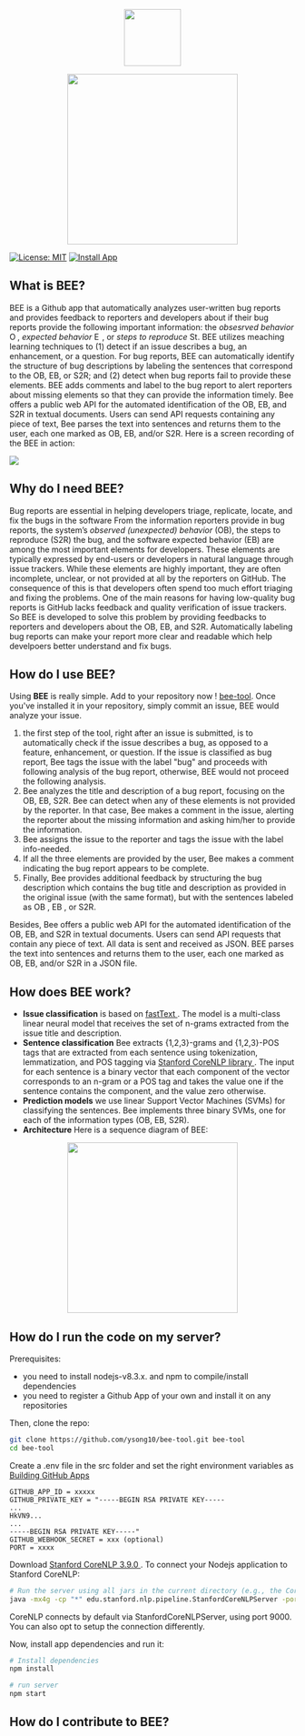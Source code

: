 <p align="center"> <img src="https://i.ibb.co/6bTfSwp/bee-icon.png?s=128&v=4" width="100"> 
     <p align="center"> <img src= "https://i.ibb.co/tCLWKjk/bee-tool.png" width="300"></p>
</p>


[![License: MIT](https://img.shields.io/badge/License-MIT-darkgreen.svg)](https://opensource.org/licenses/MIT)
[![Install App](https://img.shields.io/badge/GitHub%20Marketplace-Install%20App-blueviolet.svg?logo=github)](https://github.com/apps/bee-tool)

## What is BEE?
BEE is a Github app that automatically analyzes user-written bug reports and provides feedback to reporters and developers about if their bug reports provide the following important information: the _obsesrved behavior_ <img src="https://i.ibb.co/1G7bXhB/ob2.png" width="14" title="Observed Behavior (OB)"/>, _expected behavior_ <img src="https://i.ibb.co/mBgChsk/eb3.png" width="14" title="Expected Behavior (EB)"/>, or _steps to reproduce_ <img src="https://i.ibb.co/yWS7XhR/s2r2.png" width="14" title="Steps to Reproduce (S2R) ">. BEE utilizes meaching learning techniques to (1) detect if an issue describes a bug, an enhancement, or a question. For bug reports, BEE can automatically identify the structure of bug descriptions by labeling the sentences that correspond to the OB, EB, or S2R; and (2) detect when bug reports fail to provide these elements. BEE adds comments and label to the bug report to alert reporters about missing elements so that they can provide the information timely. Bee offers a public web API for the automated identification of the OB, EB, and S2R in textual documents. Users can send API requests containing any piece of text, Bee parses the text into sentences and returns them to the user, each one marked as OB, EB, and/or S2R. Here is a screen recording of the BEE in action:

![](https://github.com/ysong10/bee-tool/blob/master/bee-tool.gif)     

## Why do I need BEE?
Bug reports are essential in helping developers triage, replicate, locate, and fix the bugs in the software
From the information reporters provide in bug reports, the system’s _observed (unexpected) behavior_ (OB), the steps to reproduce (S2R) the bug, and the software expected behavior (EB) are among the most important elements for developers. These elements are typically expressed by end-users or developers in natural language through issue trackers. While these elements are highly important, they are often incomplete, unclear, or not provided at all by the reporters on GitHub. The consequence of this is that developers often spend too much effort triaging and fixing the problems. One of the main reasons for having low-quality bug reports is GitHub lacks feedback and quality verification of issue trackers. So BEE is developed to solve this problem by providing feedbacks to reporters and developers about the OB, EB, and S2R. Automatically labeling bug reports can make your report more clear and readable which help develpoers better understand and fix bugs. 

## How do I use BEE?
Using **BEE** is really simple. Add to your repository now ! <a href="https://github.com/apps/bee-tool/"> bee-tool</a>. Once you've installed it in your repository, simply commit an issue, BEE would analyze your issue. 
 1. the first step of the tool, right after an issue is submitted, is to automatically check if the issue describes a bug, as opposed to a feature, enhancement, or question. If the issue is classified as bug report, Bee tags the issue with the label "bug" and proceeds with following analysis of the bug report, otherwise, BEE would not proceed the following analysis.
 2. Bee analyzes the title and description of a bug report, focusing on the OB, EB, S2R. Bee can detect when any of these elements is not provided by the reporter. In that case, Bee makes a comment in the issue, alerting the reporter about the missing information and asking him/her to provide the information. 
 3. Bee assigns the issue to the reporter and tags the issue with the label info-needed.
 4. If all the three elements are provided by the user, Bee makes a comment indicating the bug report appears to be complete.
 5. Finally, Bee provides additional feedback by structuring the bug description which contains the bug title and description as provided in the original issue (with the same format), but with the sentences labeled as OB , EB , or S2R.

Besides, Bee offers a public web API for the automated identification of the OB, EB, and S2R in textual documents. Users can send API requests that contain any piece of text. All data is sent and received as JSON. BEE  parses the text into sentences and returns them to the user, each one marked as OB, EB, and/or S2R in a JSON file.
## How does BEE work?
 - **Issue classification**  is based on <a href="https://fasttext.cc/"> fastText </a>.  The model is a multi-class linear neural model that receives the set of n-grams extracted from the issue title and description.
 - **Sentence classification**  Bee extracts {1,2,3}-grams and {1,2,3}-POS tags that are extracted from each sentence using tokenization, lemmatization, and POS tagging via  <a href="https://stanfordnlp.github.io/CoreNLP/history.html"> Stanford CoreNLP library </a>. The input for each sentence is a binary vector that each component of the vector corresponds to an n-gram or a POS tag and takes the value one if the sentence contains the component, and the value zero otherwise. 
 - **Prediction models** we use linear Support Vector Machines (SVMs) for classifying the sentences. Bee implements three binary SVMs, one for each of the information types (OB, EB, S2R). 
 - **Architecture** Here is a sequence diagram of BEE:
  <p align="center"> <img src= "https://i.ibb.co/QrJJvKv/Figure2.png" width="300"></p>
  
## How do I run the code on my server?
Prerequisites:
 - you need to install nodejs-v8.3.x. and npm to compile/install dependencies
 - you need to register a Github App of your own and install it on any repositories

Then, clone the repo:
```sh
git clone https://github.com/ysong10/bee-tool.git bee-tool
cd bee-tool
```
Create a .env file in the src folder and set the right environment variables as <a href="https://developer.github.com/apps/building-github-apps/"> Building GitHub Apps</a>
 ```
GITHUB_APP_ID = xxxxx
GITHUB_PRIVATE_KEY = "-----BEGIN RSA PRIVATE KEY-----
...
HkVN9...
...
-----BEGIN RSA PRIVATE KEY-----"
GITHUB_WEBHOOK_SECRET = xxx (optional)
PORT = xxxx
```

Download <a href="https://stanfordnlp.github.io/CoreNLP/history.html"> Stanford CoreNLP 3.9.0 </a>. To connect your Nodejs application to Stanford CoreNLP:
```sh
# Run the server using all jars in the current directory (e.g., the CoreNLP home directory), 
java -mx4g -cp "*" edu.stanford.nlp.pipeline.StanfordCoreNLPServer -port 9000 -timeout 15000
```
CoreNLP connects by default via StanfordCoreNLPServer, using port 9000. You can also opt to setup the connection differently.

Now, install app dependencies and run it:
```sh
# Install dependencies
npm install

# run server
npm start
```
## How do I contribute to BEE?





